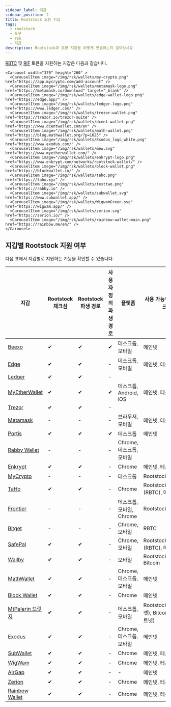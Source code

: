```yaml
---
sidebar_label: 지갑
sidebar_position: 2
title: Rootstock 호환 지갑
tags:
  - rootstock
  - 도구
  - rsk
  - 지갑
description: Rootstock과 호환 지갑을 어떻게 연결하는지 알아보세요
---
```


[RBTC](/concepts/rbtc/) 및 [RIF](/concepts/rif-suite/token) 토큰을 지원하는 지갑은 다음과 같습니다.

```mdx-code-block
<Carousel width="370" height="260" >
  <CarouselItem image="/img/rsk/wallets/my-crypto.png" href="https://app.mycrypto.com/add-account" />
  <CarouselItem image="/img/rsk/wallets/metamask-logo.png" href="https://metamask.io/download" target="_blank" />
  <CarouselItem image="/img/rsk/wallets/edge-wallet-logo.png" href="https://edge.app/" />
  <CarouselItem image="/img/rsk/wallets/ledger-logo.png" href="https://www.ledger.com/" />
  <CarouselItem image="/img/rsk/wallets/trezor-wallet.png" href="https://trezor.io/trezor-suite" />
  <CarouselItem image="/img/rsk/wallets/dcent-wallet.png" href="https://www.dcentwallet.com/en" />
  <CarouselItem image="/img/rsk/wallets/math-wallet.png" href="https://blog.mathwallet.org/?p=1625" />
  <CarouselItem image="/img/rsk/wallets/Exodus_logo_white.png" href="https://www.exodus.com/" />
  <CarouselItem image="/img/rsk/wallets/mew.svg" href="https://www.myetherwallet.com/" />
  <CarouselItem image="/img/rsk/wallets/enkrypt-logo.png" href="https://www.enkrypt.com/networks/rootstock-wallet/" />
  <CarouselItem image="/img/rsk/wallets/block-wallet.png" href="https://blockwallet.io/" />
  <CarouselItem image="/img/rsk/wallets/taho.png" href="https://taho.xyz" />
  <CarouselItem image="/img/rsk/wallets/testtwo.png" href="https://rabby.io" />
  <CarouselItem image="/img/rsk/wallets/subwallet.svg" href="https://www.subwallet.app/" />
  <CarouselItem image="/img/rsk/wallets/WigwamGreen.svg" href="https://wigwam.app/" />
  <CarouselItem image="/img/rsk/wallets/zerion.svg" href="https://zerion.io/" />
  <CarouselItem image="/img/rsk/wallets/rainbow-wallet-main.png" href="https://rainbow.me/en/" />
</Carousel>
```

## 지갑별 Rootstock 지원 여부

다음 표에서 지갑별로 지원하는 기능을 확인할 수 있습니다.

| 지갑                                                            | Rootstock 체크섬 | Rootstock 파생 경로 | 사용자 정의 파생 경로 | 플랫폼                | 사용 가능한 네트워크                                                           |
| ------------------------------------------------------------- | ------------- | --------------- | ------------ | ------------------ | --------------------------------------------------------------------- |
| [Beexo](https://beexo.com)                                    | ✔             | ✔               | ✔            | 데스크톱, 모바일          | 메인넷                                                                   |
| [Edge](https://edge.app/)                                     | ✔             | ✔               | -            | 데스크톱, 모바일          | 메인넷, 테스트넷                                                             |
| [Ledger](https://www.ledger.com/)                             | ✔             | ✔               | -            |                    |                                                                       |
| [MyEtherWallet](https://www.myetherwallet.com/)               | ✔             | ✔               | ✔            | 데스크톱, Android, iOS | 메인넷, 테스트넷                                                             |
| [Trezor](https://trezor.io/trezor-suite)                      | ✔             | ✔               | -            |                    |                                                                       |
| [Metamask](/dev-tools/wallets/metamask)                       | -             | -               | -            | 브라우저, 모바일          | 메인넷, 테스트넷                                                             |
| [Portis](https://www.portis.io/)                              | ✔             | ✔               | ✔            | 데스크톱               | 메인넷                                                                   |
| [Rabby Wallet](https://rabby.io)                              | -             | -               | -            | Chrome, 데스크톱, 모바일  |                                                                       |
| [Enkrypt](https://www.enkrypt.com/networks/rootstock-wallet/) | ✔             | ✔               | -            | Chrome             | 메인넷, 테스트넷                                                             |
| [MyCrypto](https://mycrypto.com/)                             | -             | -               | -            | 데스크톱               | Rootstock(RBTC)                                    |
| [TaHo](https://taho.xyz)                                      | ✔             | ✔               | -            | Chrome             | Rootstock (RBTC), 메인넷                              |
| [Frontier](https://www.frontier.xyz/browser-extension)        | -             | -               | -            | 데스크톱, 모바일, Chrome  | Rootstock(RBTC)                                    |
| [Bitget](https://web3.bitget.com/en/)                         | -             | -               | -            | Chrome, 모바일        | RBTC                                                                  |
| [SafePal](https://www.safepal.com/en/extension)               | ✔             | ✔               | -            | Chrome, 모바일        | Rootstock (RBTC), 메인넷                              |
| [Wallby](https://wallby.app/)                                 | ✔             | ✔               | -            | 모바일                | Rootstock(RBTC), Bitcoin                           |
| [MathWallet](https://blog.mathwallet.org/?p=1625)             | ✔             | ✔               | -            | Chrome, 데스크톱, 모바일  | 메인넷                                                                   |
| [Block Wallet](https://blockwallet.io/)                       | ✔             | ✔               | -            | Chrome             | 메인넷                                                                   |
| [MtPelerin 브릿지](https://www.mtpelerin.com/bridge-wallet)      | ✔             | ✔               | -            | 데스크톱, 모바일          | Rootstock (메인넷), Bitcoin (테스트넷) |
| [Exodus](https://www.exodus.com/)                             | ✔             | ✔               | -            | Chrome, 데스크톱, 모바일  | 메인넷                                                                   |
| [SubWallet](https://www.subwallet.app/)                       | ✔             | ✔               | -            | Chrome             | 메인넷, 테스트넷                                                             |
| [WigWam](https://wigwam.app/)                                 | ✔             | ✔               | -            | Chrome             | 메인넷, 테스트넷                                                             |
| [AirGap](https://airgap.it/)                                  | ✔             | ✔               | -            | -                  | 메인넷                                                                   |
| [Zerion](https://zerion.io/)                                  | ✔             | ✔               | -            | Chrome             | 메인넷, 테스트넷                                                             |
| [Rainbow Wallet](https://rainbow.me/en/)                      | ✔             | ✔               | -            | Chrome             | 메인넷, 테스트넷                                                             |





